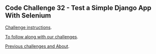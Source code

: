 ## Code Challenge 32 - Test a Simple Django App With Selenium

[Challenge instructions](http://pybit.es/codechallenge32.html).

[To follow along with our challenges](https://github.com/pybites/challenges/blob/master/INSTALL.md).

[Previous challenges and About](http://pybit.es/pages/challenges.html).
